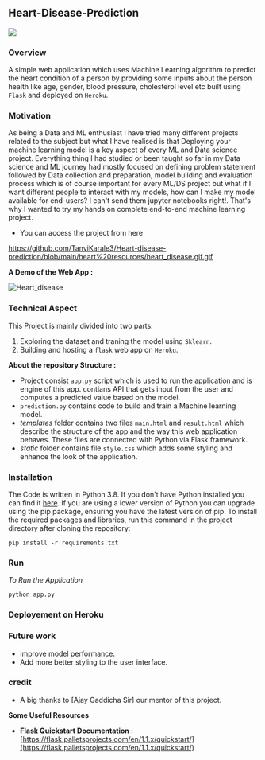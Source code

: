 ## Heart-Disease-Prediction 

<p align="left"> <img src=https://www.google.com/url?sa=i&url=https%3A%2F%2Fmail.tehnoexport.rs%2F%3Fc%3Dheart-disease-prediction-devpost-gg-KMV55gI0&psig=AOvVaw3tJ4GPMTG5mYsHSTqTuSVn&ust=1713414352567000&source=images&cd=vfe&opi=89978449&ved=0CBIQjRxqFwoTCJiy64y0yIUDFQAAAAAdAAAAABAJ="tanvikarale3" /> </p>

### Overview

A simple web application which uses Machine Learning algorithm to predict the heart condition of a person by providing some inputs about the person health like age, gender, blood pressure, cholesterol level etc built using `Flask` and deployed on `Heroku`.

### Motivation 

As being a Data and ML enthusiast I have tried many different projects related to the subject but what I have realised is that Deploying your machine learning model is a key aspect of every ML and Data science project. Everything thing I had studied or been taught so far in my Data science and ML journey had mostly focused on defining problem statement followed by Data collection and preparation, model building and evaluation process which is of course important for every ML/DS project but what if I want different people to interact with my models, how can I make my model available for end-users? I can't send them jupyter notebooks right!. That's why I wanted to try my hands on complete end-to-end machine learning project. 

* You can access the project from here

https://github.com/TanviKarale3/Heart-disease-prediction/blob/main/heart%20resources/heart_disease.gif.gif

**A Demo of the Web App :**

![Heart_disease](https://github.com/TanviKarale3/Heart-disease-prediction/blob/main/heart%20resources/heart_disease.gif.gif)
 
 
 ### Technical Aspect
 
 This Project is mainly divided into two parts:
 
 1. Exploring the dataset and traning the model using `Sklearn`.
 2. Building and hosting a `flask` web app on `Heroku`.

**About the repository Structure :**

- Project consist `app.py` script which is used to run the application and is engine of this app. contians API that gets input from the user and computes a predicted value based on the model.
- `prediction.py` contains code to build and train a Machine learning model.
- *templates* folder contains two files `main.html` and `result.html` which describe the structure of the app and the way this web application behaves. These files are connected with Python via Flask framework.  
- *static* folder contains file `style.css` which adds some styling and enhance the look of the application. 

### Installation

The Code is written in Python 3.8. If you don't have Python installed you can find it [here](https://www.python.org/downloads/). If you are using a lower version of Python you can upgrade using the pip package, ensuring you have the latest version of pip. To install the required packages and libraries, run this command in the project directory after cloning the repository:

```
pip install -r requirements.txt 
```

### Run 

*To Run the Application*

```
python app.py
```

### Deployement on Heroku

### Future work 

- improve model performance.
- Add more better styling to the user interface.

### credit 

- A big thanks to [Ajay Gaddicha Sir] our mentor of this project.

**Some Useful Resources**

- **Flask Quickstart Documentation** : [https://flask.palletsprojects.com/en/1.1.x/quickstart/](https://flask.palletsprojects.com/en/1.1.x/quickstart/)

